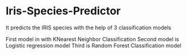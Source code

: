 # Iris-Species-Predictor
It predicts the IRIS species with the help of 3 classification models

First model in with KNearest Neighbor Classification
Second model is Logistic regression model
Third is Random Forest Classification model
